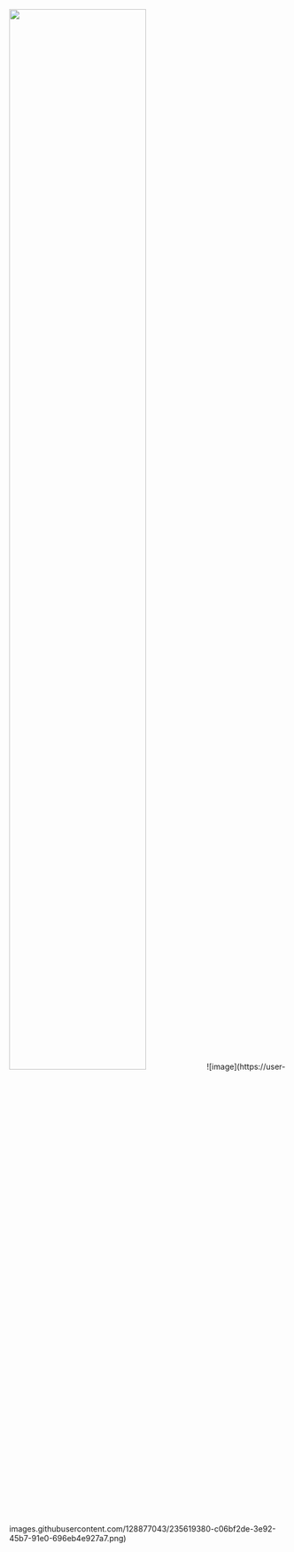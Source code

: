 <img src="https://user-images.githubusercontent.com/128877043/235578999-5a13a47b-3647-4264-9cfd-e4a27813ec50.png" width=70% height=70%>
![image](https://user-images.githubusercontent.com/128877043/235619380-c06bf2de-3e92-45b7-91e0-696eb4e927a7.png)

